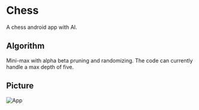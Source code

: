 # Chess
A chess android app with AI.
## Algorithm
Mini-max with alpha beta pruning and randomizing. The code can currently handle a max depth of five.
## Picture
![App](https://i.imgur.com/ZxpIYG1.png)
